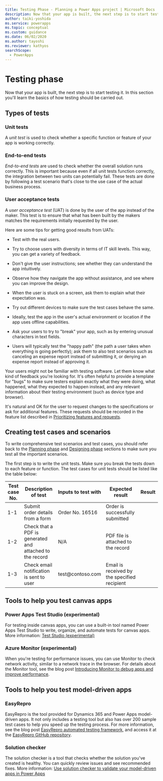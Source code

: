 ```yaml
---
title: Testing Phase - Planning a Power Apps project | Microsoft Docs
description: Now that your app is built, the next step is to start testing it. You'll learn the basics of testing an app and discover Power Apps testing tools.
author: taiki-yoshida
ms.service: powerapps
ms.topic: conceptual
ms.custom: guidance
ms.date: 06/02/2020
ms.author: tayoshi
ms.reviewer: kathyos
searchScope:  
  - PowerApps
---
```


# Testing phase

Now that your app is built, the next step is to start testing it. In
this section you'll learn the basics of how testing should be carried
out.

## Types of tests

### Unit tests

A *unit test* is used to check whether a specific function or feature of
your app is working correctly.

### End-to-end tests

*End-to-end tests* are used to check whether the overall solution runs correctly.
This is important because even if all unit tests function correctly, the
integration between two units can potentially fail. These tests are done by
following a test scenario that's close to the use case of the actual business
process.

### User acceptance tests

A *user acceptance test* (UAT) is done by the user of the app instead of
the maker. This test is to ensure that what has been built by the makers matches the
requirements initially requested by the user.

Here are some tips for getting good results from UATs:

- Test with the real users.

- Try to choose users with diversity in terms of IT skill levels. This way, you can get a variety of feedback.

- Don't give the user instructions; see whether they can understand the app
    intuitively.

- Observe how they navigate the app without assistance, and see where you can improve
    the design.

- When the user is stuck on a screen, ask them to explain what their
    expectation was.

- Try out different devices to make sure the test cases behave the same.

- Ideally, test the app in the user's actual environment or location if the app uses offline
    capabilities.

- Ask your users to try to "break" your app, such as by entering unusual
    characters in text fields.

- Users will typically test the "happy path" (the path a user takes when
    everything is going perfectly); ask them to also test scenarios such as
    canceling an expense report instead of submitting it, or denying an expense
    report instead of approving it.

Your users might not be familiar with testing software. Let them know what kind of
feedback you're looking for. It's often helpful to provide a template for
"bugs" to make sure testers explain exactly what they were doing, what happened,
what they expected to happen instead, and any relevant information about their
testing environment (such as device type and browser).

It's natural and OK for the user to request changes to the specifications or
ask for additional features. These requests should be recorded in the
feature list described in [Prioritizing features and requests](prioritizing-features.md).

## Creating test cases and scenarios

To write comprehensive test scenarios and test cases, you should refer
back to the [Planning phase](planning-phase.md) and [Designing phase](designing-phase.md) sections to make sure you test all the important
scenarios.

The first step is to write the unit tests. Make sure you break the tests down to
each feature or function. The test cases for unit tests should be listed like
the table below:

| Test case No. |   Description of test                                    |   Inputs to test with   |   Expected result                            |   Result   |
|---------------|----------------------------------------------------------|-------------------------|----------------------------------------------|------------|
| 1-1           | Submit order details from a form                         | Order No. 16516         | Order is successfully submitted              |            |
| 1-2           | Check that a PDF is generated and attached to the record | N/A                     | PDF file is attached to the record           |            |
| 1-3           | Check email notification is sent to user                 | test\@contoso.com       | Email is received by the specified recipient |            |

## Tools to help you test canvas apps

### Power Apps Test Studio (experimental)

For testing inside canvas apps, you can use a built-in tool named Power Apps Test
Studio to write, organize, and automate tests for canvas apps. More information:
[Test Studio (experimental)](../../maker/canvas-apps/test-studio.md)

### Azure Monitor (experimental)

When you're testing for performance issues, you can use Monitor to check
network activity, similar to a network trace in the browser. For details about the
Monitor tool, see the blog post [Introducing Monitor to debug apps and improve performance](https://powerapps.microsoft.com/blog/introducing-monitor-to-debug-apps-and-improve-performance/).

## Tools to help you test model-driven apps

### EasyRepro

EasyRepro is the tool provided for Dynamics 365 and Power Apps model-driven
apps. It not only includes a testing tool but also has over 200 sample test
cases to help you speed up the testing process. For more information,
see the blog post [EasyRepro automated testing
framework](https://powerapps.microsoft.com/blog/easyrepro-automated-testing-framework-june-update-is-now-available/),
and access it at the [EasyRepro GitHub
repository](https://github.com/Microsoft/EasyRepro).

### Solution checker

The solution checker is a tool that checks whether the solution you've created is healthy. You
can quickly review issues and see recommended fixes. More information: [Use solution checker to validate your model-driven apps in Power Apps](../../maker/common-data-service/use-powerapps-checker.md)
